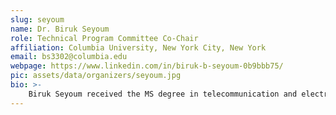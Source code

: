```yaml
---
slug: seyoum
name: Dr. Biruk Seyoum
role: Technical Program Committee Co-Chair
affiliation: Columbia University, New York City, New York
email: bs3302@columbia.edu
webpage: https://www.linkedin.com/in/biruk-b-seyoum-0b9bbb75/
pic: assets/data/organizers/seyoum.jpg
bio: >-
    Biruk Seyoum received the MS degree in telecommunication and electronics from the University of Trento, and the PhD from Scuola Superiore Sant’Anna (cum laude). He is currently a postdoctoral research scientist at Columbia University. His research interests include architecture, CAD tools, and applications for reconfigurable platforms, architecture and performance optimization of deep neural network hardware accelerators, and system-level methodologies for the integration of heterogeneous computing platforms. He is also interested and contributes to the open-hardware and open-FPGA community. He is the author and co-author of multiple papers in international peer-reviewed conferences and journals.
---
```



